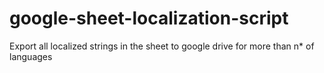 # google-sheet-localization-script
Export all localized strings in the sheet to google drive for more than n* of languages
